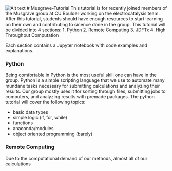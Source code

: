 <img src="/main/Pictures/Group_Logo.png" alt="Alt text">
# Musgrave-Tutorial
This tutorial is for recently joined members of the Musgrave group at CU Boulder working on the electrocatalysis team. After this tutorial, students should have enough resources to start learning on their own and contributing to sicence done in the group. This tutorial will be divided into 4 sections:
1. Python
2. Remote Computing
3. JDFTx
4. High Throughput Computation

Each section contains a Jupyter notebook with code examples and explanations.

### Python
Being comfortable in Python is the most useful skill one can have in the group. Python is a simple scripting language that we use to automate many mundane tasks necessary for submitting calculations and analyzing their results. Our group mostly uses it for sorting through files, submitting jobs to computers, and analyzing results with premade packages. The python tutorial will cover the following topics:
- basic data types
- simple logic (if, for, while)
- functions
- anaconda/modules
- object oriented programming (barely)

### Remote Computing
Due to the computational demand of our methods, almost all of our calculations 

